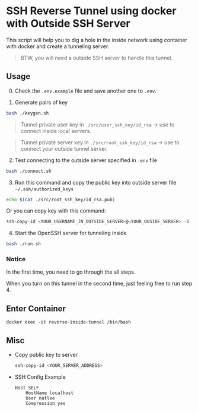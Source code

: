 # SSH Reverse Tunnel using docker with Outside SSH Server

This script will help you to dig a hole in the inside network using container with docker and create a tunneling server.

> BTW, you will need a outside SSH server to handle this tunnel.

## Usage

0. Check the `.env.example` file and save another one to `.env`.

1. Generate pairs of key

```bash
bash ./keygen.sh
```

> Tunnel private user key in `./src/user_ssh_key/id_rsa` -> use to connect inside local servers.

> Tunnel private server key in `./src/root_ssh_key/id_rsa` -> use to connect your outside tunnel server.

2. Test connecting to the outside server specified in `.env` file

```bash
bash ./connect.sh
```

3. Run this command and copy the public key into outside server file `~/.ssh/authorized_keys`

```bash
echo $(cat ./src/root_ssh_key/id_rsa.pub)
```

Or you can copy key with this command:

```bash
ssh-copy-id <YOUR_USERNAME_IN_OUTSIDE_SERVER>@<YOUR_OUSIDE_SERVER> -i ./src/root_ssh_key/id_rsa
```


4. Start the OpenSSH server for tunneling inside

```bash
bash ./run.sh
```

### Notice

In the first time, you need to go through the all steps.

When you turn on this tunnel in the second time, just feeling free to run step 4.

## Enter Container

```
docker exec -it reverse-inside-tunnel /bin/bash
```

## Misc

- Copy public key to server

  ```bash
  ssh-copy-id <YOUR_SERVER_ADDRESS>
  ```

- SSH Config Example

  ```
  Host SELF
      HostName localhost
      User natlee
      Compression yes
  ```
